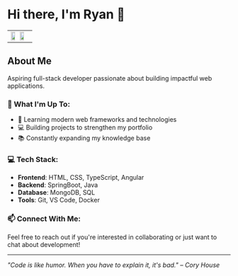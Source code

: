 # Hi there, I'm Ryan 👋

<table>
	<tr>
	  <td><img src="2.gif" style="width:48%; height:auto; margin-right:2%;"><img src="3.gif" style="width:48%; height:auto;"></td>
	</tr>
</table>

## About Me
Aspiring full-stack developer passionate about building impactful web applications.

### 🚀 What I'm Up To:
- 🌱 Learning modern web frameworks and technologies
- 💻 Building projects to strengthen my portfolio
- 📚 Constantly expanding my knowledge base

### 💻 Tech Stack:
- **Frontend**: HTML, CSS, TypeScript, Angular
- **Backend**: SpringBoot, Java
- **Database**: MongoDB, SQL
- **Tools**: Git, VS Code, Docker

### 📫 Connect With Me:
Feel free to reach out if you're interested in collaborating or just want to chat about development!

---

*"Code is like humor. When you have to explain it, it's bad." – Cory House*
<!--
**RSYR1906/RSYR1906** is a ✨ _special_ ✨ repository because its `README.md` (this file) appears on your GitHub profile.


